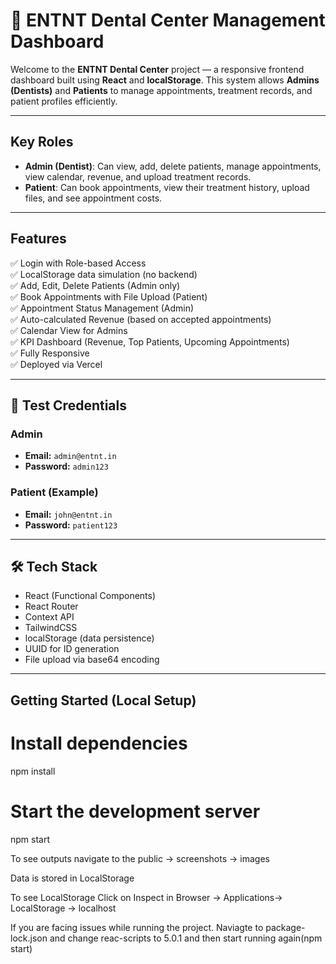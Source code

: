 # 🦷 ENTNT Dental Center Management Dashboard

Welcome to the **ENTNT Dental Center** project — a responsive frontend dashboard built using **React** and **localStorage**. This system allows **Admins (Dentists)** and **Patients** to manage appointments, treatment records, and patient profiles efficiently.

---

## Key Roles

- **Admin (Dentist)**: Can view, add, delete patients, manage appointments, view calendar, revenue, and upload treatment records.
- **Patient**: Can book appointments, view their treatment history, upload files, and see appointment costs.

---

## Features

✅ Login with Role-based Access  
✅ LocalStorage data simulation (no backend)  
✅ Add, Edit, Delete Patients (Admin only)  
✅ Book Appointments with File Upload (Patient)  
✅ Appointment Status Management (Admin)  
✅ Auto-calculated Revenue (based on accepted appointments)  
✅ Calendar View for Admins  
✅ KPI Dashboard (Revenue, Top Patients, Upcoming Appointments)  
✅ Fully Responsive  
✅ Deployed via Vercel

---

## 🧪 Test Credentials

### Admin
- **Email:** `admin@entnt.in`
- **Password:** `admin123`

### Patient (Example)
- **Email:** `john@entnt.in`
- **Password:** `patient123`

---

## 🛠️ Tech Stack

- React (Functional Components)
- React Router
- Context API
- TailwindCSS
- localStorage (data persistence)
- UUID for ID generation
- File upload via base64 encoding

---

##  Getting Started (Local Setup)


# Install dependencies
npm install

# Start the development server
npm start

 To see outputs navigate to the public -> screenshots -> images

Data is stored in LocalStorage

To see LocalStorage Click on Inspect in Browser -> Applications-> LocalStorage -> localhost

If you are facing issues while running the project. Naviagte to package-lock.json and change reac-scripts to 5.0.1 and then start running again(npm start)


